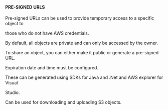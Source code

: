 #### PRE-SIGNED URLS


Pre-signed URLs can be used to provide temporary access to a specific object to

those who do not have AWS credentials.


By default, all objects are private and can only be accessed by the owner.


To share an object, you can either make it public or generate a pre-signed URL.


Expiration date and time must be configured.


These can be generated using SDKs for Java and .Net and AWS explorer for Visual

Studio.


Can be used for downloading and uploading S3 objects.

